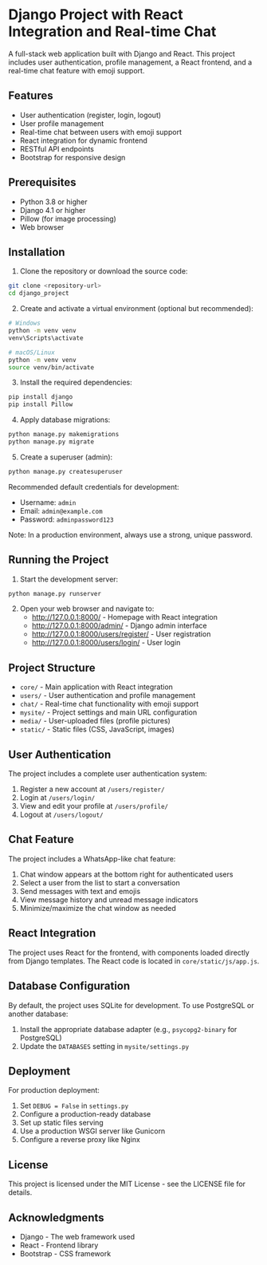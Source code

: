 # Django Project with React Integration and Real-time Chat

A full-stack web application built with Django and React. This project includes user authentication, profile management, a React frontend, and a real-time chat feature with emoji support.

## Features

- User authentication (register, login, logout)
- User profile management
- Real-time chat between users with emoji support
- React integration for dynamic frontend
- RESTful API endpoints
- Bootstrap for responsive design

## Prerequisites

- Python 3.8 or higher
- Django 4.1 or higher
- Pillow (for image processing)
- Web browser

## Installation

1. Clone the repository or download the source code:

```bash
git clone <repository-url>
cd django_project
```

2. Create and activate a virtual environment (optional but recommended):

```bash
# Windows
python -m venv venv
venv\Scripts\activate

# macOS/Linux
python -m venv venv
source venv/bin/activate
```

3. Install the required dependencies:

```bash
pip install django
pip install Pillow
```

4. Apply database migrations:

```bash
python manage.py makemigrations
python manage.py migrate
```

5. Create a superuser (admin):

```bash
python manage.py createsuperuser
```

   Recommended default credentials for development:
   - Username: `admin`
   - Email: `admin@example.com`
   - Password: `adminpassword123`
   
   Note: In a production environment, always use a strong, unique password.

## Running the Project

1. Start the development server:

```bash
python manage.py runserver
```

2. Open your web browser and navigate to:
   - http://127.0.0.1:8000/ - Homepage with React integration
   - http://127.0.0.1:8000/admin/ - Django admin interface
   - http://127.0.0.1:8000/users/register/ - User registration
   - http://127.0.0.1:8000/users/login/ - User login

## Project Structure

- `core/` - Main application with React integration
- `users/` - User authentication and profile management
- `chat/` - Real-time chat functionality with emoji support
- `mysite/` - Project settings and main URL configuration
- `media/` - User-uploaded files (profile pictures)
- `static/` - Static files (CSS, JavaScript, images)

## User Authentication

The project includes a complete user authentication system:

1. Register a new account at `/users/register/`
2. Login at `/users/login/`
3. View and edit your profile at `/users/profile/`
4. Logout at `/users/logout/`

## Chat Feature

The project includes a WhatsApp-like chat feature:

1. Chat window appears at the bottom right for authenticated users
2. Select a user from the list to start a conversation
3. Send messages with text and emojis
4. View message history and unread message indicators
5. Minimize/maximize the chat window as needed

## React Integration

The project uses React for the frontend, with components loaded directly from Django templates. The React code is located in `core/static/js/app.js`.

## Database Configuration

By default, the project uses SQLite for development. To use PostgreSQL or another database:

1. Install the appropriate database adapter (e.g., `psycopg2-binary` for PostgreSQL)
2. Update the `DATABASES` setting in `mysite/settings.py`

## Deployment

For production deployment:

1. Set `DEBUG = False` in `settings.py`
2. Configure a production-ready database
3. Set up static files serving
4. Use a production WSGI server like Gunicorn
5. Configure a reverse proxy like Nginx

## License

This project is licensed under the MIT License - see the LICENSE file for details.

## Acknowledgments

- Django - The web framework used
- React - Frontend library
- Bootstrap - CSS framework
